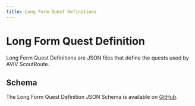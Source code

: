 ```yaml
---
title: Long Form Quest Definitions
---
```


# Long Form Quest Definition

Long Form Quest Definitions are JSON files that define the quests used by AVIV ScoutRoute.

## Schema

The Long Form Quest Definition JSON Schema is available on [GitHub](https://github.com/TaskarCenterAtUW/tdei-tools/blob/main/docs/quest-definition/schema.json).
